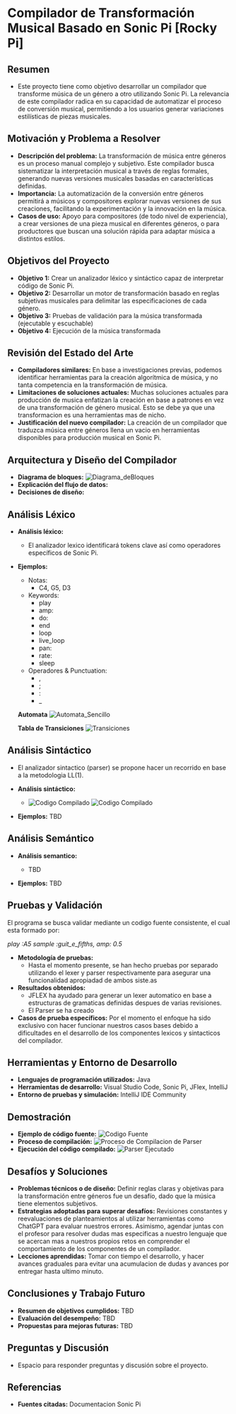 # Compilador de Transformación Musical Basado en Sonic Pi [Rocky Pi]

## Resumen
- Este proyecto tiene como objetivo desarrollar un compilador que transforme música de un género a otro utilizando Sonic Pi. La   relevancia de este compilador radica en su capacidad de automatizar el proceso de conversión musical, permitiendo a los usuarios generar variaciones estilísticas de piezas musicales.

## Motivación y Problema a Resolver
- **Descripción del problema:** La transformación de música entre géneros es un proceso manual complejo y subjetivo. Este compilador busca sistematizar la interpretación musical a través de reglas formales, generando nuevas versiones musicales basadas en características definidas.
- **Importancia:** La automatización de la conversión entre géneros permitirá a músicos y compositores explorar nuevas versiones de sus creaciones, facilitando la experimentación y la innovación en la música.
- **Casos de uso:** Apoyo para compositores (de todo nivel de experiencia), a crear versiones de una pieza musical en diferentes géneros, o para productores que buscan una solución rápida para adaptar música a distintos estilos.

## Objetivos del Proyecto
- **Objetivo 1:** Crear un analizador léxico y sintáctico capaz de interpretar código de Sonic Pi.
- **Objetivo 2:** Desarrollar un motor de transformación basado en reglas subjetivas musicales para delimitar las especificaciones de cada género.
- **Objetivo 3:** Pruebas de validación para la música transformada (ejecutable y escuchable)
- **Objetivo 4:** Ejecución de la música transformada

## Revisión del Estado del Arte
- **Compiladores similares:** En base a investigaciones previas, podemos identificar herramientas para la creación algorítmica de música, y no tanta competencia en la transformación de música.
- **Limitaciones de soluciones actuales:** Muchas soluciones actuales para producción de musica enfatizan la creación en base a patrones en vez de una transformación de género musical. Esto se debe ya que una transformacion es una herramientas mas de nicho.
- **Justificación del nuevo compilador:** La creación de un compilador que traduzca música entre géneros llena un vacio en herramientas disponibles para producción musical en Sonic Pi.

## Arquitectura y Diseño del Compilador
- **Diagrama de bloques:** 
  ![Diagrama_deBloques](/imgs/DiagramaBloques_Compiladores.drawio.png)
- **Explicación del flujo de datos:**
- **Decisiones de diseño:**

## Análisis Léxico
- **Análisis léxico:** 
  - El analizador lexico identificará tokens clave así como operadores específicos de Sonic Pi. 
- **Ejemplos:**
  - Notas: 
    - C4, G5, D3
  - Keywords:
    - play
    - amp:
    - do:
    - end
    - loop
    - live_loop
    - pan:
    - rate:
    - sleep
  - Operadores & Punctuation:
    - ,
    - ;
    - :
    - _
  
  **Automata**
    ![Automata_Sencillo](/imgs/Prototipo%20de%20Sonic%20Pi.png)
  
  **Tabla de Transiciones**
    ![Transiciones](/imgs/Tabla%20de%20Transiciones.png)

## Análisis Sintáctico
  - El analizador sintactico (parser) se propone hacer un recorrido en base a la metodologia LL(1).
- **Análisis sintáctico:** 
  - ![Codigo Compilado](/imgs/recorrido_parser1.png)
    ![Codigo Compilado](/imgs/recorrido_parser2.png)

- **Ejemplos:** TBD

## Análisis Semántico

- **Análisis semantico:** 
  - TBD

- **Ejemplos:** TBD

## Pruebas y Validación
El programa se busca validar mediante un codigo fuente consistente, el cual esta formado por:

*play :A5*
*sample :guit_e_fifths, amp: 0.5*

- **Metodología de pruebas:** 
  - Hasta el momento presente, se han hecho pruebas por separado utilizando el lexer y parser respectivamente para asegurar una funcionalidad apropiadad de ambos siste.as
- **Resultados obtenidos:** 
  - JFLEX ha ayudado para generar un lexer automatico en base a estructuras de gramaticas definidas despues de varias revisiones.
  - El Parser se ha creado 
- **Casos de prueba específicos:** Por el momento el enfoque ha sido  exclusivo con hacer funcionar nuestros casos bases debido a dificultades en el desarrollo de los componentes lexicos y sintacticos del compilador. 

## Herramientas y Entorno de Desarrollo
- **Lenguajes de programación utilizados:** Java
- **Herramientas de desarrollo:** Visual Studio Code, Sonic Pi, JFlex, IntelliJ
- **Entorno de pruebas y simulación:** IntelliJ IDE Community

## Demostración
- **Ejemplo de código fuente:** 
    ![Codigo Fuente](/imgs/codigo_fuente.png)
- **Proceso de compilación:** 
    ![Proceso de Compilacion de Parser](/imgs/recorrido_baseparse.png)
- **Ejecución del código compilado:** 
    ![Parser Ejecutado](/imgs/parser_run.png)

## Desafíos y Soluciones
- **Problemas técnicos o de diseño:** Definir reglas claras y objetivas para la transformación entre géneros fue un desafío, dado que la música tiene elementos subjetivos.
- **Estrategias adoptadas para superar desafíos:** Revisiones constantes y reevaluaciones de planteamientos al utilizar herramientas como ChatGPT para evaluar nuestros errores. Asimismo, agendar juntas con el profesor para resolver dudas mas especificas a nuestro lenguaje que se acercan mas a nuestros propios retos en comprender el comportamiento de los componentes de un compilador.
- **Lecciones aprendidas:** Tomar con tiempo el desarrollo, y hacer avances graduales para evitar una acumulacion de dudas y avances por entregar hasta ultimo minuto.

## Conclusiones y Trabajo Futuro
- **Resumen de objetivos cumplidos:** TBD
- **Evaluación del desempeño:** TBD
- **Propuestas para mejoras futuras:** TBD

## Preguntas y Discusión
- Espacio para responder preguntas y discusión sobre el proyecto.

## Referencias
- **Fuentes citadas:** Documentacion Sonic Pi
